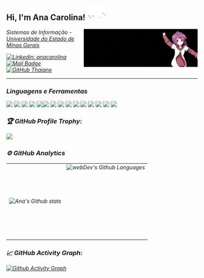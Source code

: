 <h2> Hi, I'm Ana Carolina! <img src="giphy.gif" width="50"></h2>

<img align='right' src="Welcome.gif" width="300">
<p><em> Sistemas de Informação - <a href="https://www.uemg.br/">Universidade do Estado de Minas Gerais</a>

[![Linkedin: anacarolina](https://img.shields.io/badge/-anacarolina-blue?style=flat-square&logo=Linkedin&logoColor=white&link=https://www.linkedin.com/in/anacarolina/)](https://www.linkedin.com/in/souzanac)
[![Mail Badge](https://img.shields.io/badge/-gmail-c14438?style=flat&logo=Gmail&logoColor=white&link=mailto:eryajf@163.com)](mailto:anacaroli.dev@gmail.com)
[![GitHub Thaiane](https://img.shields.io/github/followers/souzanac?label=follow&style=social)](https://github.com/souzanac)

---

### Linguagens e Ferramentas

<img src="https://img.shields.io/badge/Windows-0078D6?style=flat&logo=windows&logoColor=white"> <img src="https://img.shields.io/badge/Linux-666666?style=flat&logo=linux&logoColor=white">
<img src="https://img.shields.io/badge/Arch_Linux-1793D1?style=flat&logo=arch-linux&logoColor=white">
<img src="http://img.shields.io/badge/-VS%20Code-007ACC?style=flat&logo=visual%20studio%20code&logoColor=white">
<img src="http://img.shields.io/badge/-Git-F1502F?style=flat&logo=git&logoColor=FFFFFF"><img src="http://img.shields.io/badge/-Github-000000?style=flat&logo=github&logoColor=FFFFFF">
<img src="https://img.shields.io/badge/Canva-%2300C4CC.svg?style=flat&logo=Canva&logoColor=white">
<img src="https://img.shields.io/badge/figma-%23F24E1E.svg?style=flat&logo=figma&logoColor=white">
<img src="https://img.shields.io/badge/Gimp-657D8B?style=flat&logo=gimp&logoColor=FFFFFF">
<img src = "https://img.shields.io/badge/-HTML5-E34F26?style=flat&logo=html5&logoColor=white"> 
<img src = "https://img.shields.io/badge/-CSS3-1572B6?style=flat&logo=css3&logoColor=white">
<img src="https://img.shields.io/badge/-JavaScript-eed718?style=flat&logo=javascript&logoColor=ffffff">
<img src="https://img.shields.io/badge/jquery-%230769AD.svg?style=flat&logo=jquery&logoColor=white">
<img src="https://img.shields.io/badge/-React-000000?style=flat&logo=react&logoColor=00c8ff">
<img src="https://img.shields.io/badge/-Node.js-3C873A?style=flat&logo=Node.js&logoColor=white">


### 🏆 GitHub Profile Trophy:
<a href="https://github.com/ryo-ma/github-profile-trophy">
  <img width=800 src="https://github-profile-trophy.vercel.app/?username=souzanac&column=8&theme=darkhub&no-frame=true&no-bg=true"/>
</a>

### ⚙️ GitHub Analytics
<table>
  <tr>
    <td>
<img align="left" src="https://github-readme-stats.vercel.app/api?username=souzanac&theme=nord&show_icons=true&count_private=true"alt="Ana's Github stats" />
    </td>
  <td>
    <img height="195px" align="right" alt="webDev's Github Languages" src="https://github-profile-summary-cards.vercel.app/api/cards/repos-per-language?username=souzanac&theme=nord_dark" />
 </td>
  </tr>
</table>

### 📈 GitHub Activity Graph:
 [![Github Activity Graph](https://github-readme-activity-graph.vercel.app/graph?username=souzanac&theme=github)](https://github.com/darshanr27)
